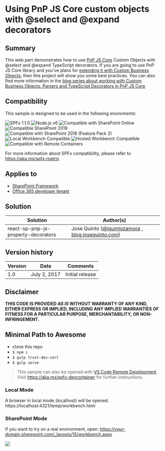 # Using PnP JS Core custom objects with @select and @expand decorators

## Summary
This web part demonstrates how to use [PnP JS Core](https://github.com/SharePoint/PnP-JS-Core) Custom Objects with @select and @expand TypeScript decorators.
If you are going to use PnP JS Core library and you've plans for [extending it with Custom Business Objects](https://github.com/SharePoint/PnP-JS-Core/wiki/Extending-with-Custom-Business-Objects), then this project will show you some best practices. 
You can also find more information in the [blog series about working with Custom Business Objects, Parsers and TypeScript Decorators in PnP JS Core](https://blog.josequinto.com/2017/05/19/why-do-we-should-use-custom-business-objects-models-in-pnp-js-core/)


## Compatibility

This sample is designed to be used in the following enviroments:

![SPFx 1.1.0](https://img.shields.io/badge/SPFx-1.1.0-green.svg)
![Node.js v6](https://img.shields.io/badge/Node.js-v6-green.svg) 
![Compatible with SharePoint Online](https://img.shields.io/badge/SharePoint%20Online-Compatible-green.svg)
![Compatible SharePoint 2019](https://img.shields.io/badge/SharePoint%20Server%202019-Compatible-green.svg)
![Compatible with SharePoint 2016 (Feature Pack 2)](https://img.shields.io/badge/SharePoint%20Server%202016%20(Feature%20Pack%202)-Compatible-green.svg)
![Local Workbench Compatible](https://img.shields.io/badge/Local%20Workbench-Compatible-green.svg)
![Hosted Workbench Compatible](https://img.shields.io/badge/Hosted%20Workbench-Compatible-green.svg)
![Compatible with Remote Containers](https://img.shields.io/badge/Remote%20Containers-Compatible-green.svg)


For more information about SPFx compatibility, please refer to https://aka.ms/spfx-matrix



## Applies to
* [SharePoint Framework](https://learn.microsoft.com/sharepoint/dev/spfx/sharepoint-framework-overview)
* [Office 365 developer tenant](https://learn.microsoft.com/sharepoint/dev/spfx/set-up-your-developer-tenant)

## Solution

Solution|Author(s)
--------|---------
react-sp-pnp-js-property-decorators | Jose Quinto ([@jquintozamora](https://twitter.com/jquintozamora) , [blog.josequinto.com](https://blog.josequinto.com))

## Version history

Version|Date|Comments
-------|----|--------
1.0|July 2, 2017|Initial release


## Disclaimer

**THIS CODE IS PROVIDED *AS IS* WITHOUT WARRANTY OF ANY KIND, EITHER EXPRESS OR IMPLIED, INCLUDING ANY IMPLIED WARRANTIES OF FITNESS FOR A PARTICULAR PURPOSE, MERCHANTABILITY, OR NON-INFRINGEMENT.**



## Minimal Path to Awesome
- clone this repo
- `$ npm i`
- `$ gulp trust-dev-cert`
- `$ gulp serve `

>  This sample can also be opened with [VS Code Remote Development](https://code.visualstudio.com/docs/remote/remote-overview). Visit https://aka.ms/spfx-devcontainer for further instructions.

### Local Mode
A browser in local mode (localhost) will be opened.
https://localhost:4321/temp/workbench.html

### SharePoint Mode
If you want to try on a real environment, open:
https://your-domain.sharepoint.com/_layouts/15/workbench.aspx





<img src="https://pnptelemetry.azurewebsites.net/sp-dev-fx-webparts/samples/react-sp-pnp-js-property-decorators" />
